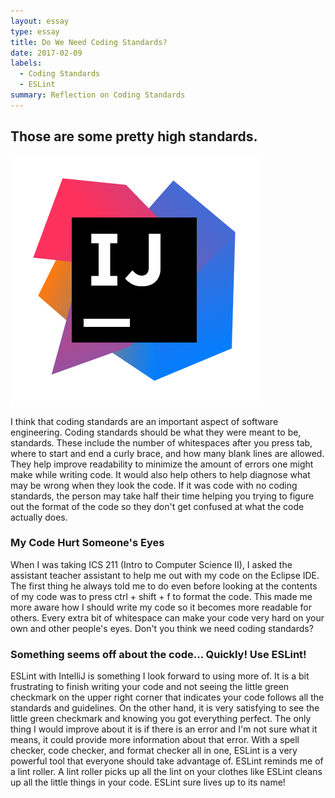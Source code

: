 ```yaml
---
layout: essay
type: essay
title: Do We Need Coding Standards?
date: 2017-02-09
labels:
  - Coding Standards
  - ESLint
summary: Reflection on Coding Standards
---
```


## Those are some pretty high standards.

<img class="ui small left rounded floated image" src="../images/intellij_idea_logo.png">

I think that coding standards are an important aspect of software engineering. Coding standards should be what they were meant to be, standards. These include the number of whitespaces after you press tab, where to start and end a curly brace, and how many blank lines are allowed. They help improve readability to minimize the amount of errors one might make while writing code. It would also help others to help diagnose what may be wrong when they look the code. If it was code with no coding standards, the person may take half their time helping you trying to figure out the format of the code so they don't get confused at what the code actually does.

### My Code Hurt Someone's Eyes

When I was taking ICS 211 (Intro to Computer Science II), I asked the assistant teacher assistant to help me out with my code on the Eclipse IDE. The first thing he always told me to do even before looking at the contents of my code was to press ctrl + shift + f to format the code. This made me more aware how I should write my code so it becomes more readable for others. Every extra bit of whitespace can make your code very hard on your own and other people's eyes. Don't you think we need coding standards?

### Something seems off about the code... Quickly! Use ESLint!

ESLint with IntelliJ is something I look forward to using more of. It is a bit frustrating to finish writing your code and not seeing the little green checkmark on the upper right corner that indicates your code follows all the standards and guidelines. On the other hand, it is very satisfying to see the little green checkmark and knowing you got everything perfect. The only thing I would improve about it is if there is an error and I'm not sure what it means, it could provide more information about that error. With a spell checker, code checker, and format checker all in one, ESLint is a very powerful tool that everyone should take advantage of. ESLint reminds me of a lint roller. A lint roller picks up all the lint on your clothes like ESLint cleans up all the little things in your code. ESLint sure lives up to its name!

